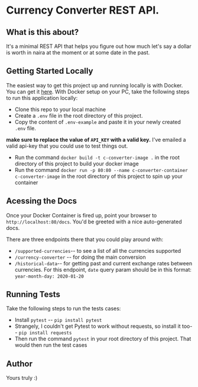 <h1>
	Currency Converter REST API.
</h1>

## What is this about?
It's a minimal REST API that helps you figure out how much  let's say a dollar is worth in naira at the moment or at some date in the past.

## Getting Started Locally
The easiest way to get this project up and running locally is with Docker. You can get it [here](https://www.docker.com/products/docker-desktop/). With Docker setup on your PC, take the following steps to run this application locally:
- Clone this repo to your local machine
- Create a `.env` file in the root directory of this project.
- Copy the content of `.env-example` and paste it in your newly created `.env` file.

**make sure to replace the value of `API_KEY` with a valid key.** I've emailed a valid api-key that you could use to test things out.

- Run the command `docker build -t c-converter-image .` in the root directory of this project to build your docker image
- Run the command `docker run -p 80:80 --name c-converter-container c-converter-image` in the root directory of this project to spin up your container

## Acessing the Docs
Once your Docker Container is fired up, point your browser to `http://localhost:80/docs`.
You'd be greeted with a nice auto-generated docs. 

There are three endpoints there that you could play around with:
- `/supported-currencies`-- to see a list of all the currencies supported
- `/currency-converter` -- for doing the main conversion
- `/historical-data`-- for getting past and current exchange rates between currencies. For this endpoint, `date` query param should be in this format: `year-month-day: 2020-01-20`

## Running Tests
Take the following steps to run the tests cases:
- Install `pytest` -- `pip install pytest`
- Strangely, I couldn't get Pytest to work without requests, so install it too-- `pip install requests`
- Then run the command `pytest` in your root directory of this project. That would then run the test cases

## Author
Yours truly :)
